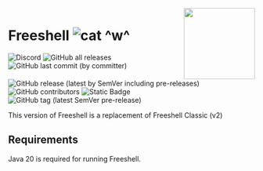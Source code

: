 <img align="right" height="145" src="https://novagoncdn.netlify.app/logo/freeshell/v3/icon%402x.png">

# Freeshell ![cat ^w^](https://nukocities.neocities.org/nuko/react/cat12.gif)

![Discord](https://img.shields.io/discord/1077666975280537691?logo=discord&label=Novagon%20Discord&color=red&link=https%3A%2F%2Fdiscord.gg%2FyqgwJNAfHe)
![GitHub all releases](https://img.shields.io/github/downloads/project-novagon/freeshell/total?logo=github&label=All%20Downloads&color=orange)
![GitHub last commit (by committer)](https://img.shields.io/github/last-commit/project-novagon/freeshell?color=yellow)
![GitHub release (latest by SemVer including pre-releases)](https://img.shields.io/github/downloads-pre/project-novagon/freeshell/latest/total?label=Downloads%20for%20latest%20release&color=green)
![GitHub contributors](https://img.shields.io/github/contributors/project-novagon/freeshell?color=lightblue)
![Static Badge](https://img.shields.io/badge/Freeshell-Open%20Source%20Is%20Love-blue)
![GitHub tag (latest SemVer pre-release)](https://img.shields.io/github/v/tag/project-novagon/freeshell?label=Latest%20Tag&color=purple)

This version of Freeshell is a replacement of Freeshell Classic (v2)

## Requirements
Java 20 is required for running Freeshell.
